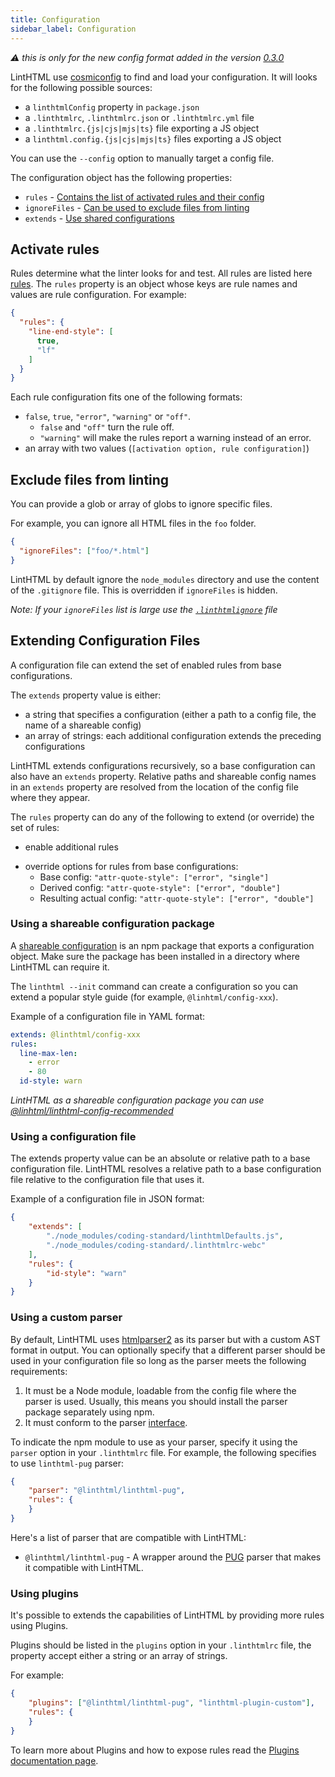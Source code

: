```yaml
---
title: Configuration
sidebar_label: Configuration
---
```


_⚠️ this is only for the new config format added in the version [0.3.0](https://github.com/linthtml/linthtml/releases/tag/0.3.0)_

LintHTML use [cosmiconfig](https://davidtheclark/cosmiconfig) to find and load your configuration. It will looks for the following possible sources:

- a `linthtmlConfig` property in `package.json`
- a `.linthtmlrc`, `.linthtmlrc.json` or `.linthtmlrc.yml` file
- a `.linthtmlrc.{js|cjs|mjs|ts}` file exporting a JS object
- a `linthtml.config.{js|cjs|mjs|ts}` files exporting a JS object

You can use the `--config` option to manually target a config file.

The configuration object has the following properties:

- `rules` - [Contains the list of activated rules and their config](#activate-rules)
- `ignoreFiles` - [Can be used to exclude files from linting](#exclude-files-from-linting)
- `extends` - [Use shared configurations](#using-a-shareable-configuration-package)

## Activate rules

Rules determine what the linter looks for and test. All rules are listed here [rules](./rules/list.md).
The `rules` property is an object whose keys are rule names and values are rule configuration. For example:

```json
{
  "rules": {
    "line-end-style": [
      true,
      "lf"
    ]
  }
}
```

Each rule configuration fits one of the following formats:

- `false`, `true`, `"error"`, `"warning"` or `"off"`.
  - `false` and `"off"` turn the rule off.
  - `"warning"` will make the rules report a warning instead of an error.
- an array with two values (`[activation option, rule configuration]`)

## Exclude files from linting

You can provide a glob or array of globs to ignore specific files.

For example, you can ignore all HTML files in the `foo` folder.

```json
{
  "ignoreFiles": ["foo/*.html"]
}
```

LintHTML by default ignore the `node_modules` directory and use the content of the `.gitignore` file.
This is overridden if `ignoreFiles` is hidden.

_Note: If your `ignoreFiles` list is large use the [`.linthtmlignore`](./ignore-code.md#entire-files) file_

## Extending Configuration Files

A configuration file can extend the set of enabled rules from base configurations.

The `extends` property value is either:

- a string that specifies a configuration (either a path to a config file, the name of a shareable config)
- an array of strings: each additional configuration extends the preceding configurations

LintHTML extends configurations recursively, so a base configuration can also have an `extends` property. Relative paths and shareable config names in an `extends` property are resolved from the location of the config file where they appear.

The `rules` property can do any of the following to extend (or override) the set of rules:

- enable additional rules
<!-- - change an inherited rule's severity without changing its options: <---- Need to test - Nope doesn't work at the moment
  - Base config: `"id-style": ["error", "underscore"]`
  - Derived config: `"id-style": "warn"`
  - Resulting actual config: `"id-style": ["warn", "underscore"]` -->
- override options for rules from base configurations:
  - Base config: `"attr-quote-style": ["error", "single"]`
  - Derived config: `"attr-quote-style": ["error", "double"]`
  - Resulting actual config: `"attr-quote-style": ["error", "double"]`

### Using a shareable configuration package

A [shareable configuration](./shareable-configs.md) is an npm package that exports a configuration object. Make sure the package has been installed in a directory where LintHTML can require it.

The `linthtml --init` command can create a configuration so you can extend a popular style guide (for example, `@linhtml/config-xxx`).

Example of a configuration file in YAML format:

```yaml
extends: @linthtml/config-xxx
rules:
  line-max-len:
    - error
    - 80
  id-style: warn
```

_LintHTML as a shareable configuration package you can use [@linhtml/linthtml-config-recommended](https://github.com/linthtml/linthtml-config-recommended)_

### Using a configuration file

The extends property value can be an absolute or relative path to a base configuration file. LintHTML resolves a relative path to a base configuration file relative to the configuration file that uses it.

Example of a configuration file in JSON format:

```json
{
    "extends": [
        "./node_modules/coding-standard/linthtmlDefaults.js",
        "./node_modules/coding-standard/.linthtmlrc-webc"
    ],
    "rules": {
        "id-style": "warn"
    }
}
```

### Using a custom parser

By default, LintHTML uses [htmlparser2](https://github.com/fb55/htmlparser2) as its parser but with a custom AST format in output. You can optionally specify that a different parser should be used in your configuration file so long as the parser meets the following requirements:

1. It must be a Node module, loadable from the config file where the parser is used. Usually, this means you should install the parser package separately using npm.
2. It must conform to the parser [interface](../developer-guide/custom-parser.md).

To indicate the npm module to use as your parser, specify it using the `parser` option in your `.linthtmlrc` file.
For example, the following specifies to use `linthtml-pug` parser:

```json
{
    "parser": "@linthtml/linthtml-pug",
    "rules": {
    }
}
```

Here's a list of parser that are compatible with LintHTML:

- `@linthtml/linthtml-pug` - A wrapper around the [PUG](https://pugjs.org/) parser that makes it compatible with LintHTML.

### Using plugins

It's possible to extends the capabilities of LintHTML by providing more rules using Plugins.

Plugins should be listed in the `plugins` option in your `.linthtmlrc` file, the property accept either a string or an array of strings.

For example:

```json
{
    "plugins": ["@linthtml/linthtml-pug", "linthtml-plugin-custom"],
    "rules": {
    }
}
```

To learn more about Plugins and how to expose rules read the [Plugins documentation page](../developer-guide/plugins.md).
